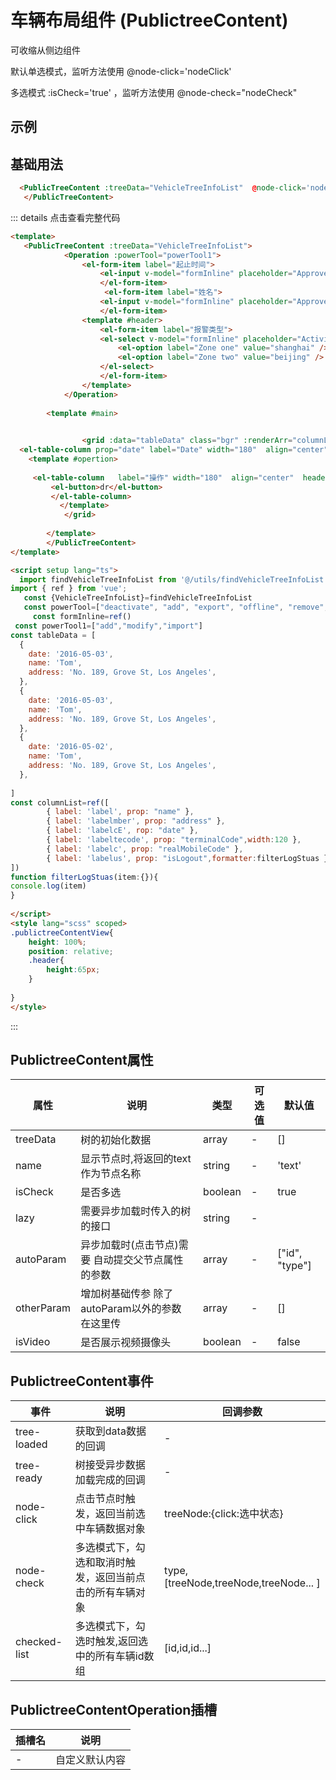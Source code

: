 # 车辆布局组件 (PublictreeContent)

可收缩从侧边组件

默认单选模式，监听方法使用 @node-click='nodeClick'

多选模式 :isCheck='true' ，监听方法使用  @node-check="nodeCheck"

## 示例



## 基础用法

```html
  <PublicTreeContent :treeData="VehicleTreeInfoList"  @node-click='nodeClick'>
   </PublicTreeContent>

```



::: details 点击查看完整代码
```html
<template>
   <PublicTreeContent :treeData="VehicleTreeInfoList">
            <Operation :powerTool="powerTool1">
                <el-form-item label="起止时间">
                    <el-input v-model="formInline" placeholder="Approved" />
                    </el-form-item>
                     <el-form-item label="姓名">
                    <el-input v-model="formInline" placeholder="Approved" />
                    </el-form-item>
                <template #header>
                    <el-form-item label="报警类型">
                    <el-select v-model="formInline" placeholder="Activity zone">
                        <el-option label="Zone one" value="shanghai" />
                        <el-option label="Zone two" value="beijing" />
                    </el-select>
                    </el-form-item>
                </template>
            </Operation>
  
        <template #main>
         

                <grid :data="tableData" class="bgr" :renderArr="columnList" >
  <el-table-column prop="date" label="Date" width="180"  align="center"  header-align="center"/>
    <template #opertion>
  
     <el-table-column   label="操作" width="180"  align="center"  header-align="center" >
         <el-button>dr</el-button>
         </el-table-column>
           </template>
            </grid> 
           
        </template> 
        </PublicTreeContent>
</template>

<script setup lang="ts">
  import findVehicleTreeInfoList from '@/utils/findVehicleTreeInfoList.json'
import { ref } from 'vue';
   const {VehicleTreeInfoList}=findVehicleTreeInfoList
   const powerTool=["deactivate", "add", "export", "offline", "remove", "unbind", "replace", "modify", "import", "modifycomp", "modifyplat"]
     const formInline=ref()
 const powerTool1=["add","modify","import"]
const tableData = [
  {
    date: '2016-05-03',
    name: 'Tom',
    address: 'No. 189, Grove St, Los Angeles',
  },
  {
    date: '2016-05-03',
    name: 'Tom',
    address: 'No. 189, Grove St, Los Angeles',
  },
  {
    date: '2016-05-02',
    name: 'Tom',
    address: 'No. 189, Grove St, Los Angeles',
  },
 
]
const columnList=ref([
        { label: 'label', prop: "name" },
        { label: 'labelmber', prop: "address" },
        { label: 'labelcE', rop: "date" },
        { label: 'labeltecode', prop: "terminalCode",width:120 },
        { label: 'labelc', prop: "realMobileCode" },
        { label: 'labelus', prop: "isLogout",formatter:filterLogStuas },
])
function filterLogStuas(item:{}){
console.log(item)
}
 
</script>
<style lang="scss" scoped>
.publictreeContentView{
    height: 100%;
    position: relative;
    .header{
        height:65px;
    }
  
}
</style>
```
::: 




## PublictreeContent属性

| 属性        | 说明       | 类型   | 可选值  | 默认值           
| ----------|-------------|-----  | ------ |------------
|treeData      | 树的初始化数据 | array     |     -   |[] 
|name      | 显示节点时,将返回的text作为节点名称      |  string | -     | 'text'
|isCheck      | 是否多选 | boolean  |-|true 
|lazy | 需要异步加载时传入的树的接口 | string       |     -   | 
|autoParam      | 异步加载时(点击节点)需要 自动提交父节点属性的参数|  array | -     |  ["id", "type"]
|otherParam      | 增加树基础传参 除了autoParam以外的参数 在这里传 | array       |     -   |[] 
|isVideo      | 是否展示视频摄像头 | boolean       |     -   |false




  
 ## PublictreeContent事件
 
| 事件        | 说明                    | 回调参数         
| ----------|-------------|-----       
| tree-loaded    |获取到data数据的回调| -  
| tree-ready     |树接受异步数据加载完成的回调| -    
| node-click     |  点击节点时触发，返回当前选中车辆数据对象| treeNode:{click:选中状态}
| node-check     |多选模式下，勾选和取消时触发，返回当前点击的所有车辆对象 |type,[treeNode,treeNode,treeNode... ]    
| checked-list     |多选模式下，勾选时触发,返回选中的所有车辆id数组 |[id,id,id...]   

## PublictreeContentOperation插槽
| 插槽名        | 说明                   
| ----------|-------------    
| -      |自定义默认内容    
